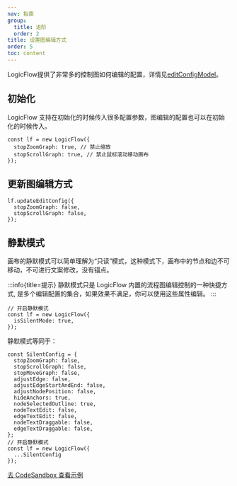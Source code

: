 ```yaml
---
nav: 指南
group:
  title: 进阶
  order: 2
title: 设置图编辑方式
order: 5
toc: content
---
```


LogicFlow提供了非常多的控制图如何编辑的配置，详情见[editConfigModel](../../api/editConfigModel.zh.md)。

## 初始化

LogicFlow 支持在初始化的时候传入很多配置参数，图编辑的配置也可以在初始化的时候传入。

```tsx | pure
const lf = new LogicFlow({
  stopZoomGraph: true, // 禁止缩放
  stopScrollGraph: true, // 禁止鼠标滚动移动画布
});
```

## 更新图编辑方式

```tsx | pure
lf.updateEditConfig({
  stopZoomGraph: false,
  stopScrollGraph: false,
});
```

## 静默模式

画布的静默模式可以简单理解为“只读”模式，这种模式下，画布中的节点和边不可移动，不可进行文案修改，没有锚点。

:::info{title=提示}
静默模式只是 LogicFlow 内置的流程图编辑控制的一种快捷方式, 是多个编辑配置的集合，如果效果不满足，你可以使用这些属性编辑。
:::

```tsx | pure
// 开启静默模式
const lf = new LogicFlow({
  isSilentMode: true,
});
```

静默模式等同于：

```tsx | pure
const SilentConfig = {
  stopZoomGraph: false,
  stopScrollGraph: false,
  stopMoveGraph: false,
  adjustEdge: false,
  adjustEdgeStartAndEnd: false,
  adjustNodePosition: false,
  hideAnchors: true,
  nodeSelectedOutline: true,
  nodeTextEdit: false,
  edgeTextEdit: false,
  nodeTextDraggable: false,
  edgeTextDraggable: false,
};
// 开启静默模式
const lf = new LogicFlow({
  ...SilentConfig
});
```

<a href="https://codesandbox.io/embed/pedantic-microservice-db76o?fontsize=14&hidenavigation=1&theme=dark&view=preview"> 去 CodeSandbox 查看示例</a>
